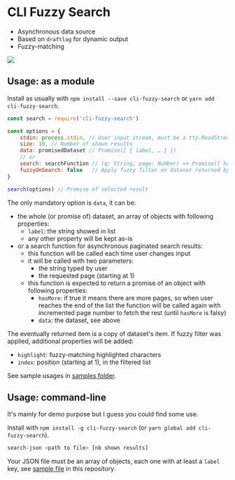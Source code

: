 # CLI Fuzzy Search

* Asynchronous data source
* Based on `draftlog` for dynamic output
* Fuzzy-matching

![](./screen.gif)

## Usage: as a module

Install as usually with ``npm install --save cli-fuzzy-search`` or ``yarn add cli-fuzzy-search``.

```js
const search = require('cli-fuzzy-search')

const options = {
	stdin: process.stdin, // User input stream, must be a tty.ReadStream
	size: 10, // Number of shown results
	data: promisedDataset // Promise([ { label, … } ])
	// or
	search: searchFunction // (q: String, page: Number) => Promise({ hasMore: Boolean, data: Array })
	fuzzyOnSearch: false   // Apply fuzzy filter on dataset returned by search(), should be useless if search function has consistent results
}

search(options) // Promise of selected result
```

The only mandatory option is ``data``, it can be:

* the whole (or promise of) dataset, an array of objects with following properties:
  * `label`: the string showed in list
  * any other property will be kept as-is
* or a search function for asynchronous paginated search results:
  * this function will be called each time user changes input
  * it will be called with two parameters:
    * the string typed by user
    * the requested page (starting at 1)
  * this function is expected to return a promise of an object with following properties:
    * `hasMore`: if true it means there are more pages, so when user reaches the end of the list the function will be called again with incremented page number to fetch the rest (until `hasMore` is falsy)
    * `data`: the dataset, see above

The eventually returned item is a copy of dataset's item. If fuzzy filter was applied, additional properties will be added:

  * `highlight`: fuzzy-matching highlighted characters
  * `index`: position (starting at 1), in the filtered list

See sample usages in [samples folder](./samples/).

## Usage: command-line

It's mainly for demo purpose but I guess you could find some use.

Install with ``npm install -g cli-fuzzy-search`` (or ``yarn global add cli-fuzzy-search``).

```sh
search-json <path to file> [nb shown results]
```

Your JSON file must be an array of objects, each one with at least a `label` key, see [sample file](./samples/data.json) in this repository.
